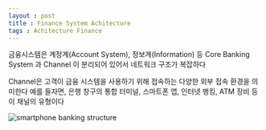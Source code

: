 ```yaml
---
layout : post
title : Finance System Achitecture
tags : Achitecture Finance
---
```


금융시스템은 계정계(Account System), 정보계(Information) 등 Core Banking System 과 Channel 이 분리되어 있어서 네트워크 구조가 복잡하다

Channel은 고객이 금융 시스템을 사용하기 위해 접속하는 다양한 외부 접속 환경을 의미한다
예를 들자면, 은행 창구의 통합 터미널, 스마트폰 앱, 인터넷 뱅킹, ATM 장비 등이 채널의 유형이다

![smartphone banking structure](http://i.imgur.com/vyOJkyP.png)

